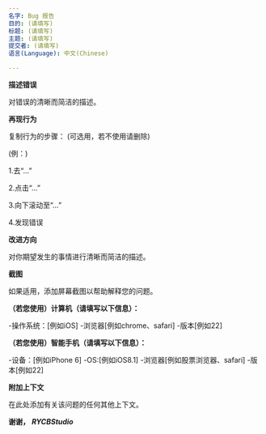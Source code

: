 ```yaml
---
名字: Bug 报告
目的: (请填写)
标题: (请填写)
主题: (请填写)
提交者: (请填写)
语言(Language): 中文(Chinese)

---
```


**描述错误**

对错误的清晰而简洁的描述。

**再现行为**

复制行为的步骤：
(可选用，若不使用请删除)

(例：)

1.去“…”

2.点击“…”

3.向下滚动至“…”

4.发现错误

**改进方向**

对你期望发生的事情进行清晰而简洁的描述。

**截图**

如果适用，添加屏幕截图以帮助解释您的问题。

**（若您使用）计算机（请填写以下信息）：**

-操作系统：[例如iOS]
-浏览器[例如chrome、safari]
-版本[例如22]

**（若您使用）智能手机（请填写以下信息）：**

-设备：[例如iPhone 6]
-OS:[例如iOS8.1]
-浏览器[例如股票浏览器、safari]
-版本[例如22]

**附加上下文**

在此处添加有关该问题的任何其他上下文。

**谢谢，** ***RYCBStudio***
